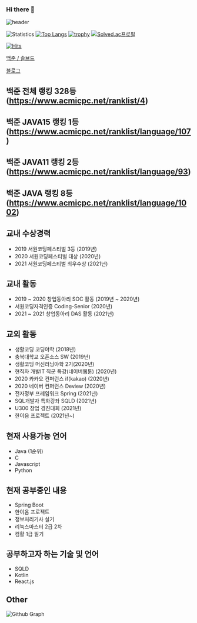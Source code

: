 ### Hi there 👋

![header](https://capsule-render.vercel.app/api?type=rounded&color=auto&text=lms0806&height=200&fontSize=100)

![Statistics](https://github-readme-stats.vercel.app/api?username=lms0806&show_icons=true)
[![Top Langs](https://github-readme-stats.vercel.app/api/top-langs/?username=lms0806&layout=compact&langs_count=8)](https://github.com/anuraghazra/github-readme-stats)
[![trophy](https://github-profile-trophy.vercel.app/?username=lms0806&theme=chalk&row=1&column=7)](https://github.com/ryo-ma/github-profile-trophy)
[![Solved.ac프로필](http://mazassumnida.wtf/api/v2/generate_badge?boj=lms0806)](https://solved.ac/lms0806)

[![Hits](https://hits.seeyoufarm.com/api/count/incr/badge.svg?url=https%3A%2F%2Fgithub.com%2Flms0806)](https://hits.seeyoufarm.com)

<a href="https://www.acmicpc.net/user/lms0806">백준 / </a>
<a href="https://solved.ac/profile/lms0806">솔브드</a>

<a href="https://lms0806.tistory.com">블로그 </a>

## 백준 전체 랭킹 328등(https://www.acmicpc.net/ranklist/4)
## 백준 JAVA15 랭킹 1등(https://www.acmicpc.net/ranklist/language/107)
## 백준 JAVA11 랭킹 2등(https://www.acmicpc.net/ranklist/language/93)
## 백준 JAVA 랭킹 8등(https://www.acmicpc.net/ranklist/language/1002)

## 교내 수상경력
 - 2019 서원코딩페스티벌 3등 (2019년)
 - 2020 서원코딩페스티벌 대상 (2020년)
 - 2021 서원코딩페스티벌 최우수상 (2021년)

## 교내 활동
 - 2019 ~ 2020 창업동아리 SOC 활동 (2019년 ~ 2020년)
 - 서원코딩자격인증 Coding-Senior (2020년)
 - 2021 ~ 2021 창업동아리 DAS 활동 (2021년)

## 교외 활동
 - 생활코딩 코딩야학 (2018년)
 - 충북대학교 오픈소스 SW (2019년)
 - 생활코딩 머신러닝야학 2기(2020년)
 - 현직자 개발IT 직군 특강(네이버웹툰) (2020년)
 - 2020 카카오 컨퍼런스 if(kakao) (2020년)
 - 2020 네이버 컨퍼런스 Deview (2020년)
 - 전자정부 프레임워크 Spring (2021년)
 - SQL개발자 특화강좌 SQLD (2021년)
 - U300 창업 경진대회 (2021년)
 - 한이음 프로젝트 (2021년~)

## 현재 사용가능 언어
 - Java (1순위)
 - C
 - Javascript
 - Python 

## 현재 공부중인 내용
 - Spring Boot
 - 한이음 프로젝트
 - 정보처리기사 실기
 - 리눅스마스터 2급 2차
 - 컴활 1급 필기

## 공부하고자 하는 기술 및 언어
 - SQLD
 - Kotlin
 - React.js

## Other
![Github Graph](https://activity-graph.herokuapp.com/graph?username=lms0806&area=false&theme=xcode&hide_border=true)
<!--
**lms0806/lms0806** is a ✨ _special_ ✨ repository because its `README.md` (this file) appears on your GitHub profile.

Here are some ideas to get you started:

- 🔭 I’m currently working on ...
- 🌱 I’m currently learning ...
- 👯 I’m looking to collaborate on ...
- 🤔 I’m looking for help with ...
- 💬 Ask me about ...
- 📫 How to reach me: ...
- 😄 Pronouns: ...
- ⚡ Fun fact: ...
-->
